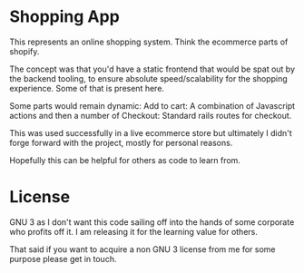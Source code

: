 # Shopping App
This represents an online shopping system. Think the ecommerce parts of shopify.

The concept was that you'd have a static frontend that would be spat out by the
backend tooling, to ensure absolute speed/scalability for the shopping
experience. Some of that is present here. 

Some parts would remain dynamic:
  Add to cart: A combination of Javascript actions and then a number of
  Checkout: Standard rails routes for checkout.

This was used successfully in a live ecommerce store but ultimately I 
didn't forge forward with the project, mostly for personal reasons.

Hopefully this can be helpful for others as code to learn from.

# License
GNU 3 as I don't want this code sailing off into the hands of some corporate
who profits off it. I am releasing it for the learning value for others.

That said if you want to acquire a non GNU 3 license from me for some purpose
please get in touch.
